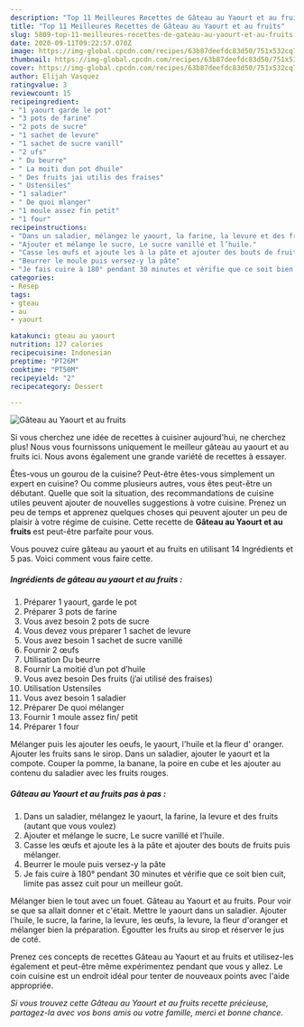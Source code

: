 ```yaml
---
description: "Top 11 Meilleures Recettes de Gâteau au Yaourt et au fruits"
title: "Top 11 Meilleures Recettes de Gâteau au Yaourt et au fruits"
slug: 5809-top-11-meilleures-recettes-de-gateau-au-yaourt-et-au-fruits
date: 2020-09-11T09:22:57.070Z
image: https://img-global.cpcdn.com/recipes/63b87deefdc83d50/751x532cq70/gateau-au-yaourt-et-au-fruits-photo-principale-de-la-recette.jpg
thumbnail: https://img-global.cpcdn.com/recipes/63b87deefdc83d50/751x532cq70/gateau-au-yaourt-et-au-fruits-photo-principale-de-la-recette.jpg
cover: https://img-global.cpcdn.com/recipes/63b87deefdc83d50/751x532cq70/gateau-au-yaourt-et-au-fruits-photo-principale-de-la-recette.jpg
author: Elijah Vasquez
ratingvalue: 3
reviewcount: 15
recipeingredient:
- "1 yaourt garde le pot"
- "3 pots de farine"
- "2 pots de sucre"
- "1 sachet de levure"
- "1 sachet de sucre vanill"
- "2 ufs"
- " Du beurre"
- " La moiti dun pot dhuile"
- " Des fruits jai utilis des fraises"
- " Ustensiles"
- "1 saladier"
- " De quoi mlanger"
- "1 moule assez fin petit"
- "1 four"
recipeinstructions:
- "Dans un saladier, mélangez le yaourt, la farine, la levure et des fruits (autant que vous voulez)"
- "Ajouter et mélange le sucre, Le sucre vanillé et l’huile."
- "Casse les œufs et ajoute les à la pâte et ajouter des bouts de fruits puis mélanger."
- "Beurrer le moule puis versez-y la pâte"
- "Je fais cuire à 180° pendant 30 minutes et vérifie que ce soit bien cuit, limite pas assez cuit pour un meilleur goût."
categories:
- Resep
tags:
- gteau
- au
- yaourt

katakunci: gteau au yaourt 
nutrition: 127 calories
recipecuisine: Indonesian
preptime: "PT26M"
cooktime: "PT50M"
recipeyield: "2"
recipecategory: Dessert

---
```



![Gâteau au Yaourt et au fruits](https://img-global.cpcdn.com/recipes/63b87deefdc83d50/751x532cq70/gateau-au-yaourt-et-au-fruits-photo-principale-de-la-recette.jpg)

Si vous cherchez une idée de recettes à cuisiner aujourd'hui, ne cherchez plus! Nous vous fournissons uniquement le meilleur gâteau au yaourt et au fruits ici. Nous avons également une grande variété de recettes à essayer.

Êtes-vous un gourou de la cuisine? Peut-être êtes-vous simplement un expert en cuisine? Ou comme plusieurs autres, vous êtes peut-être un débutant. Quelle que soit la situation, des recommandations de cuisine utiles peuvent ajouter de nouvelles suggestions à votre cuisine. Prenez un peu de temps et apprenez quelques choses qui peuvent ajouter un peu de plaisir à votre régime de cuisine. Cette recette de <strong> Gâteau au Yaourt et au fruits </strong> est peut-être parfaite pour vous.

<!--inarticleads1-->

Vous pouvez cuire gâteau au yaourt et au fruits en utilisant 14 Ingrédients et 5 pas. Voici comment vous faire cette.

##### Ingrédients de gâteau au yaourt et au fruits :

1. Préparer 1 yaourt, garde le pot
1. Préparer 3 pots de farine
1. Vous avez besoin 2 pots de sucre
1. Vous devez vous préparer 1 sachet de levure
1. Vous avez besoin 1 sachet de sucre vanillé
1. Fournir 2 œufs
1. Utilisation  Du beurre
1. Fournir  La moitié d’un pot d’huile
1. Vous avez besoin  Des fruits (j’ai utilisé des fraises)
1. Utilisation  Ustensiles
1. Vous avez besoin 1 saladier
1. Préparer  De quoi mélanger
1. Fournir 1 moule assez fin/ petit
1. Préparer 1 four


Mélanger puis les ajouter les oeufs, le yaourt, l&#39;huile et la fleur d&#39; oranger. Ajouter les fruits sans le sirop. Dans un saladier, ajouter le yaourt et la compote. Couper la pomme, la banane, la poire en cube et les ajouter au contenu du saladier avec les fruits rouges. 

<!--inarticleads2-->

##### Gâteau au Yaourt et au fruits pas à pas :

1. Dans un saladier, mélangez le yaourt, la farine, la levure et des fruits (autant que vous voulez)
1. Ajouter et mélange le sucre, Le sucre vanillé et l’huile.
1. Casse les œufs et ajoute les à la pâte et ajouter des bouts de fruits puis mélanger.
1. Beurrer le moule puis versez-y la pâte
1. Je fais cuire à 180° pendant 30 minutes et vérifie que ce soit bien cuit, limite pas assez cuit pour un meilleur goût.


Mélanger bien le tout avec un fouet. Gâteau au Yaourt et au fruits. Pour voir se que sa allait donner et c&#39;était. Mettre le yaourt dans un saladier. Ajouter l&#39;huile, le sucre, la farine, la levure, les œufs, la levure, la fleur d&#39;oranger et mélanger bien la préparation. Égoutter les fruits au sirop et réserver le jus de coté. 

<!--inarticleads1-->

<p>
Prenez ces concepts de recettes Gâteau au Yaourt et au fruits et utilisez-les également et peut-être même expérimentez pendant que vous y allez. Le coin cuisine est un endroit idéal pour tenter de nouveaux points avec l'aide appropriée.
</p>

<p>
<i>Si vous trouvez cette Gâteau au Yaourt et au fruits recette précieuse, partagez-la avec vos bons amis ou votre famille, merci et bonne chance.</i>
</p>
